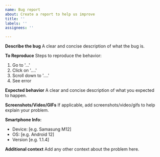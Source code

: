 ```yaml
---
name: Bug report
about: Create a report to help us improve
title: ''
labels: ''
assignees: ''

---
```


**Describe the bug**
A clear and concise description of what the bug is.

**To Reproduce**
Steps to reproduce the behavior:
1. Go to '...'
2. Click on '....'
3. Scroll down to '....'
4. See error

**Expected behavior**
A clear and concise description of what you expected to happen.

**Screenshots/Video/GIFs**
If applicable, add screenshots/video/gifs to help explain your problem.

**Smartphone Info:**
 - Device: [e.g. Samasung M12]
 - OS: [e.g. Android 12]
 - Version [e.g. 1.1.4]

**Additional context**
Add any other context about the problem here.
